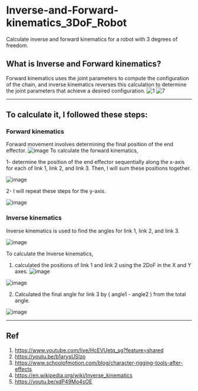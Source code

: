 # Inverse-and-Forward-kinematics_3DoF_Robot
Calculate inverse and forward kinematics for a robot with 3 degrees of freedom.

## What is Inverse and Forward kinematics?
Forward kinematics uses the joint parameters to compute the configuration of the chain, and inverse kinematics reverses this calculation to determine the joint parameters that achieve a desired configuration.
![1](https://github.com/user-attachments/assets/e005d428-f755-4d70-9a3d-36eef965158b)
![7](https://github.com/user-attachments/assets/5f6bf01e-a7f9-4cbc-b0b1-42b25c8a7fb5)

---------------------------------------------------------------------------------------------
## To calculate it, I followed these steps:
### Forward kinematics
Forward movement involves determining the final position of the end effector.
![image](https://github.com/user-attachments/assets/a208378e-59ae-4eca-8c68-c1f92ebbe9c7)
To calculate the forward kinematics,

1- determine the position of the end effector sequentially along the x-axis for each of link 1, link 2, and link 3. Then, I will sum these positions together. 

![image](https://github.com/user-attachments/assets/cbc1de66-1e4f-4c1c-81a2-a25f46b8aaea)


2- I will repeat these steps for the y-axis.

![image](https://github.com/user-attachments/assets/49800b6c-3253-496e-bd20-e04c97a831a7)

### Inverse kinematics
Inverse kinematics is used to find the angles for link 1, link 2, and link 3.

![image](https://github.com/user-attachments/assets/6ee13277-341b-4412-9730-b2052359ebb8)

To calculate the Inverse kinematics,
1. calculated the positions of link 1 and link 2 using the 2DoF  in the X and Y axes.
![image](https://github.com/user-attachments/assets/452055b9-a08e-4a29-9f9a-c3a16edd324c)

![image](https://github.com/user-attachments/assets/16396486-051a-42d8-8f08-3aba108906ae)

2. Calculated the final angle for link 3 by  ( angle1 - angle2 ) from the total angle.

![image](https://github.com/user-attachments/assets/c7994228-8f26-4a78-90a5-b3ead667f15a)


---------------------------------------------------------------------------------------------
## Ref
1. https://www.youtube.com/live/HcEVUetq_sg?feature=shared
2. https://youtu.be/b1arysUSlzo
3. https://www.schoolofmotion.com/blog/character-rigging-tools-after-effects
4. https://en.wikipedia.org/wiki/Inverse_kinematics
5. https://youtu.be/xdP49Mo4sOE
